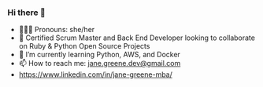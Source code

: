 ### Hi there 👋

- 👩🏻‍🦰 Pronouns: she/her
- 👯 Certified Scrum Master and Back End Developer looking to collaborate on Ruby & Python Open Source Projects
- 🌱 I’m currently learning Python, AWS, and Docker
- 📫 How to reach me: jane.greene.dev@gmail.com
- https://www.linkedin.com/in/jane-greene-mba/

<!--
**janegreene/janegreene** is a ✨ _special_ ✨ repository because its `README.md` (this file) appears on your GitHub profile.

Here are some ideas to get you started:
-->
